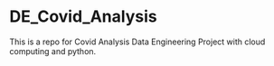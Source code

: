 # DE_Covid_Analysis
This is a repo for Covid Analysis Data Engineering Project with cloud computing and python.

